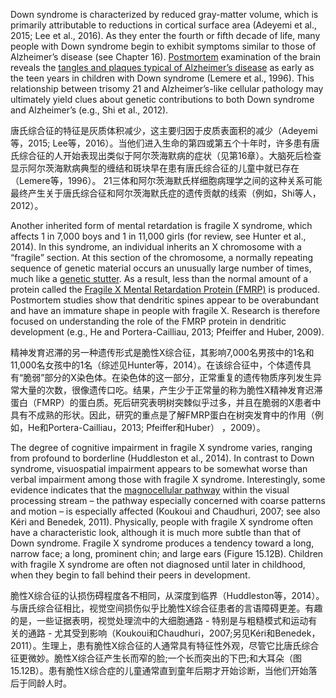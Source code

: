 Down syndrome is characterized by reduced gray-matter volume, which is primarily attributable to reductions in cortical surface area (Adeyemi et al., 2015; Lee et al., 2016). As they enter the fourth or fifth decade of life, many people with Down syndrome begin to exhibit symptoms similar to those of Alzheimer’s disease (see Chapter 16). [Postmortem](https://en.wikipedia.org/wiki/Postmortem_studies) examination of the brain reveals the [tangles and plaques typical of Alzheimer’s disease](https://www.news-medical.net/health/Alzheimere28099s-tangles-and-plaques-whate28099s-the-difference.aspx) as early as the teen years in children with Down syndrome (Lemere et al., 1996). This relationship between trisomy 21 and Alzheimer’s-like cellular pathology may ultimately yield clues about genetic contributions to both Down syndrome and Alzheimer’s (e.g., Shi et al., 2012).

唐氏综合征的特征是灰质体积减少，这主要归因于皮质表面积的减少（Adeyemi等，2015; Lee等，2016）。当他们进入生命的第四或第五个十年时，许多患有唐氏综合征的人开始表现出类似于阿尔茨海默病的症状（见第16章）。大脑死后检查显示阿尔茨海默病典型的缠结和斑块早在患有唐氏综合征的儿童中就已存在（Lemere等，1996）。 21三体和阿尔茨海默氏样细胞病理学之间的这种关系可能最终产生关于唐氏综合征和阿尔茨海默氏症的遗传贡献的线索（例如，Shi等人，2012）。

Another inherited form of mental retardation is fragile X syndrome, which affects 1 in 7,000 boys and 1 in 11,000 girls (for review, see Hunter et al., 2014). In this syndrome, an individual inherits an X chromosome with a “fragile” section. At this section of the chromosome, a normally repeating sequence of genetic material occurs an unusually large number of times, much like a [genetic stutter](https://www.stutteringhelp.org/genetic-and-neurological-factors-stuttering). As a result, less than the normal amount of a protein called the [Fragile X Mental Retardation Protein (FMRP)](https://en.wikipedia.org/wiki/FMR1) is produced. Postmortem studies show that dendritic spines appear to be overabundant and have an immature shape in people with fragile X. Research is therefore focused on understanding the role of the FMRP protein in dendritic development (e.g., He and Portera-Cailliau, 2013; Pfeiffer and Huber, 2009).

精神发育迟滞的另一种遗传形式是脆性X综合征，其影响7,000名男孩中的1名和11,000名女孩中的1名（综述见Hunter等，2014）。在该综合征中，个体遗传具有“脆弱”部分的X染色体。在染色体的这一部分，正常重复的遗传物质序列发生异常大量的次数，很像遗传口吃。结果，产生少于正常量的称为脆性X精神发育迟滞蛋白（FMRP）的蛋白质。死后研究表明树突棘似乎过多，并且在脆弱的X患者中具有不成熟的形状。因此，研究的重点是了解FMRP蛋白在树突发育中的作用（例如，He和Portera-Cailliau，2013; Pfeiffer和Huber） ，2009）。

The degree of cognitive impairment in fragile X syndrome varies, ranging from profound to borderline (Huddleston et al., 2014). In contrast to Down syndrome, visuospatial impairment appears to be somewhat worse than verbal impairment among those with fragile X syndrome. Interestingly, some evidence indicates that the [magnocellular pathway](http://www.lea-test.fi/en/assessme/comenius/pathways.html) within the visual processing stream – the pathway especially concerned with coarse patterns and motion – is especially affected (Koukoui and Chaudhuri, 2007; see also Kéri and Benedek, 2011). Physically, people with fragile X syndrome often have a characteristic look, although it is much more subtle than that of Down syndrome. Fragile X syndrome produces a tendency toward a long, narrow face; a long, prominent chin; and large ears (Figure 15.12B). Children with fragile X syndrome are often not diagnosed until later in childhood, when they begin to fall behind their peers in development.

脆性X综合征的认损伤碍程度各不相同，从深度到临界（Huddleston等，2014）。与唐氏综合征相比，视觉空间损伤似乎比脆性X综合征患者的言语障碍更差。有趣的是，一些证据表明，视觉处理流中的大细胞通路 - 特别是与粗糙模式和运动有关的通路 - 尤其受到影响（Koukoui和Chaudhuri，2007;另见Kéri和Benedek，2011）。生理上，患有脆性X综合征的人通常具有特征性外观，尽管它比唐氏综合征更微妙。脆性X综合征产生长而窄的脸;一个长而突出的下巴;和大耳朵（图15.12B）。患有脆性X综合症的儿童通常直到童年后期才开始诊断，当他们开始落后于同龄人时。
